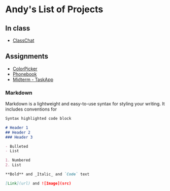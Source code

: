 # Andy's List of Projects

## In class
- [ClassChat](https://ericnygma.github.io/DMD4470/inclass/class-roster/)

## Assignments
- [ColorPicker](https://ericnygma.github.io/DMD4470/color-picker/)
- [Phonebook](https://ericnygma.github.io/DMD4470/phonebook-v3/)
- [Midterm - TaskApp](https://ericnygma.github.io/DMD4470/taskcardapp/)


### Markdown

Markdown is a lightweight and easy-to-use syntax for styling your writing. It includes conventions for

```markdown
Syntax highlighted code block

# Header 1
## Header 2
### Header 3

- Bulleted
- List

1. Numbered
2. List

**Bold** and _Italic_ and `Code` text

[Link](url) and ![Image](src)
```



